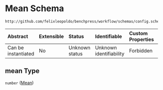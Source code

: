 # Mean Schema

```txt
http://github.com/felixleopoldo/benchpress/workflow/schemas/config.schema.json#/definitions/notears_dag_sampling/properties/mean
```



| Abstract            | Extensible | Status         | Identifiable            | Custom Properties | Additional Properties | Access Restrictions | Defined In                                                       |
| :------------------ | :--------- | :------------- | :---------------------- | :---------------- | :-------------------- | :------------------ | :--------------------------------------------------------------- |
| Can be instantiated | No         | Unknown status | Unknown identifiability | Forbidden         | Allowed               | none                | [config.schema.json*](config.schema.json "open original schema") |

## mean Type

`number` ([Mean](config-definitions-notears_dag_sampling-item-properties-mean.md))
